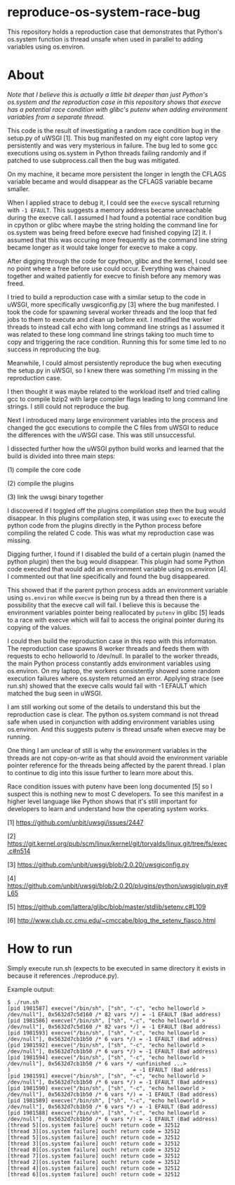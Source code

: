# reproduce-os-system-race-bug

This repository holds a reproduction case that demonstrates that Python's
os.system function is thread unsafe when used in parallel to adding variables
using os.environ.

# About

_Note that I believe this is actually a little bit deeper than just Python's
os.system and the reproduction case in this repository shows that execve has
a potential race condition with glibc's putenv when adding environment variables
from a separate thread._

This code is the result of investigating a random race condition bug in the
setup.py of uWSGI [1]. This bug manifested on my eight core laptop very
persistently and was very mysterious in failure. The bug led to some gcc
executions using os.system in Python threads failing randomly and if patched
to use subprocess.call then the bug was mitigated.

On my machine, it became more persistent the longer in length the CFLAGS
variable became and would disappear as the CFLAGS variable became smaller.

When I applied strace to debug it, I could see the `execve` syscall returning
with `-1 EFAULT`. This suggests a memory address became unreachable during the
execve call. I assumed I had found a potential race condition bug in cpython or
glibc where maybe the string holding the command line for os.system was being
freed before execve had finished copying [2] it. I assumed that this was
occuring more frequently as the command line string became longer as it would
take longer for execve to make a copy.

After digging through the code for cpython, glibc and the kernel, I could see
no point where a free before use could occur. Everything was chained together
and waited patiently for execve to finish before any memory was freed.

I tried to build a reproduction case with a similar setup to the code in uWSGI,
more specifically uwsgiconfig.py [3] where the bug manifested. I took the code
for spawning several worker threads and the loop that fed jobs to them to
execute and clean up before exit. I modified the worker threads to instead call
echo with long command line strings as I assumed it was related to these long
command line strings taking too much time to copy and triggering the race
condition. Running this for some time led to no success in reproducing the bug.

Meanwhile, I could almost persistently reproduce the bug when executing the
setup.py in uWSGI, so I knew there was something I'm missing in the reproduction
case.

I then thought it was maybe related to the workload itself and tried calling gcc
to compile bzip2 with large compiler flags leading to long command line strings.
I still could not reproduce the bug.

Next I introduced many large environment variables into the process and changed
the gcc executions to compile the C files from uWSGI to reduce the differences
with the uWSGI case. This was still unsuccessful.

I dissected further how the uWSGI python build works and learned that the build
is divided into three main steps:

  (1) compile the core code

  (2) compile the plugins

  (3) link the uwsgi binary together

I discovered if I toggled off the plugins compilation step then the bug would
disappear. In this plugins compilation step, it was using `exec` to execute the
python code from the plugins directly in the Python process before compiling
the related C code. This was what my reproduction case was missing.

Digging further, I found if I disabled the build of a certain plugin (named the
python plugin) then the bug would disappear. This plugin had some Python code
executed that would add an environment variable using os.environ [4]. I
commented out that line specifically and found the bug disappeared.

This showed that if the parent python process adds an environment variable
using `os.environ` while `execve` is being run by a thread then there is a
possibility that the execve call will fail. I believe this is because the
environment variables pointer being reallocated by `putenv` in glibc [5] leads
to a race with execve which will fail to access the original pointer during
its copying of the values.

I could then build the reproduction case in this repo with this informaton.
The reproduction case spawns 8 worker threads and feeds them with requests to
echo helloworld to /dev/null. In parallel to the worker threads, the main Python
process constantly adds environment variables using os.environ. On my laptop,
the workers consistently showed some random execution failures where os.system
returned an error. Applying strace (see run.sh) showed that the execve calls
would fail with -1 EFAULT which matched the bug seen in uWSGI.

I am still working out some of the details to understand this but the
reproduction case is clear. The python os.system command is not thread safe
when used in conjunction with adding environment variables using os.environ.
And this suggests putenv is thread unsafe when execve may be running.

One thing I am unclear of still is why the environment variables in the
threads are not copy-on-write as that should avoid the environment variable
pointer reference for the threads being affected by the parent thread. I
plan to continue to dig into this issue further to learn more about this.

Race condition issues with putenv have been long documented [5] so I suspect
this is nothing new to most C developers. To see this manifest in a higher
level language like Python shows that it's still important for developers to
learn and understand how the operating system works.

[1] https://github.com/unbit/uwsgi/issues/2447

[2] https://git.kernel.org/pub/scm/linux/kernel/git/torvalds/linux.git/tree/fs/exec.c#n514

[3] https://github.com/unbit/uwsgi/blob/2.0.20/uwsgiconfig.py

[4] https://github.com/unbit/uwsgi/blob/2.0.20/plugins/python/uwsgiplugin.py#L65

[5] https://github.com/lattera/glibc/blob/master/stdlib/setenv.c#L109

[6] http://www.club.cc.cmu.edu/~cmccabe/blog_the_setenv_fiasco.html

# How to run

Simply execute run.sh (expects to be executed in same directory it exists in because it references ./reproduce.py).

Example output:

```
$ ./run.sh
[pid 1981587] execve("/bin/sh", ["sh", "-c", "echo helloworld > /dev/null"], 0x5632d7c5d160 /* 82 vars */) = -1 EFAULT (Bad address)
[pid 1981586] execve("/bin/sh", ["sh", "-c", "echo helloworld > /dev/null"], 0x5632d7c5d160 /* 82 vars */) = -1 EFAULT (Bad address)
[pid 1981593] execve("/bin/sh", ["sh", "-c", "echo helloworld > /dev/null"], 0x5632d7cb1b50 /* 6 vars */) = -1 EFAULT (Bad address)
[pid 1981592] execve("/bin/sh", ["sh", "-c", "echo helloworld > /dev/null"], 0x5632d7cb1b50 /* 6 vars */) = -1 EFAULT (Bad address)
[pid 1981594] execve("/bin/sh", ["sh", "-c", "echo helloworld > /dev/null"], 0x5632d7cb1b50 /* 6 vars */ <unfinished ...>
)                                       = -1 EFAULT (Bad address)
[pid 1981591] execve("/bin/sh", ["sh", "-c", "echo helloworld > /dev/null"], 0x5632d7cb1b50 /* 6 vars */) = -1 EFAULT (Bad address)
[pid 1981590] execve("/bin/sh", ["sh", "-c", "echo helloworld > /dev/null"], 0x5632d7cb1b50 /* 6 vars */) = -1 EFAULT (Bad address)
[pid 1981589] execve("/bin/sh", ["sh", "-c", "echo helloworld > /dev/null"], 0x5632d7cb1b50 /* 6 vars */) = -1 EFAULT (Bad address)
[pid 1981588] execve("/bin/sh", ["sh", "-c", "echo helloworld > /dev/null"], 0x5632d7cb1b50 /* 6 vars */) = -1 EFAULT (Bad address)
[thread 5][os.system failure] ouch! return code = 32512
[thread 3][os.system failure] ouch! return code = 32512
[thread 5][os.system failure] ouch! return code = 32512
[thread 3][os.system failure] ouch! return code = 32512
[thread 0][os.system failure] ouch! return code = 32512
[thread 7][os.system failure] ouch! return code = 32512
[thread 2][os.system failure] ouch! return code = 32512
[thread 4][os.system failure] ouch! return code = 32512
[thread 6][os.system failure] ouch! return code = 32512
```
